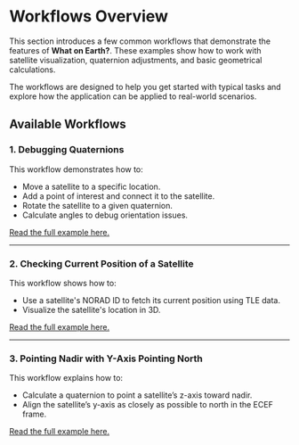# Workflows Overview

This section introduces a few common workflows that demonstrate the features of
**What on Earth?**. These examples show how to work with satellite
visualization, quaternion adjustments, and basic geometrical calculations.

The workflows are designed to help you get started with typical tasks and
explore how the application can be applied to real-world scenarios.

## Available Workflows

### 1. **Debugging Quaternions**

This workflow demonstrates how to:
- Move a satellite to a specific location.
- Add a point of interest and connect it to the satellite.
- Rotate the satellite to a given quaternion.
- Calculate angles to debug orientation issues.

[Read the full example here.](/workflows/debugging-quaternions)

---

### 2. **Checking Current Position of a Satellite**

This workflow shows how to:
- Use a satellite's NORAD ID to fetch its current position using TLE data.
- Visualize the satellite's location in 3D.

[Read the full example here.](/workflows/check-current-position-of-a-satellite)

---

### 3. **Pointing Nadir with Y-Axis Pointing North**

This workflow explains how to:
- Calculate a quaternion to point a satellite’s z-axis toward nadir.
- Align the satellite’s y-axis as closely as possible to north in the ECEF frame.

[Read the full example here.](/workflows/point-nadir-with-y-axis-pointing-north)

